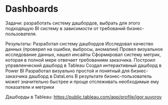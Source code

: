 # Dashboards
Задачи: 
разработать систему дашбордов, выбрать для этого подходящую BI систему в зависимости от требований бизнес-пользователя.

Результаты: 
Разработал систему дашбордов
Исследовал качество данных (проверил на ошибки, выбросы, аномалии)
Провел визуальное исследование данных, нашел инсайты
Сформировал систему метрик, которая в полной мере отвечает требованиям заказчика.
Построил управленческий дашборд в Tableau
Создал интерактивный дашборд в Power BI
Разработал визуально простой и понятный для бизнес-заказчика дашборд в DataLens
В результате бизнес-пользователь может значительно быстрее и проще отслеживать необходимые ему показатели и метрики

Дашборды в Tableau: https://public.tableau.com/app/profile/igor.suvorov
